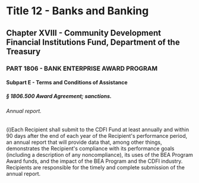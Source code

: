 
# Title 12 - Banks and Banking
## Chapter XVIII - Community Development Financial Institutions Fund, Department of the Treasury
### PART 1806 - BANK ENTERPRISE AWARD PROGRAM
#### Subpart E - Terms and Conditions of Assistance
##### § 1806.500 Award Agreement; sanctions.
###### Annual report.

(i)Each Recipient shall submit to the CDFI Fund at least annually and within 90 days after the end of each year of the Recipient's performance period, an annual report that will provide data that, among other things, demonstrates the Recipient's compliance with its performance goals (including a description of any noncompliance), its uses of the BEA Program Award funds, and the impact of the BEA Program and the CDFI industry. Recipients are responsible for the timely and complete submission of the annual report.
